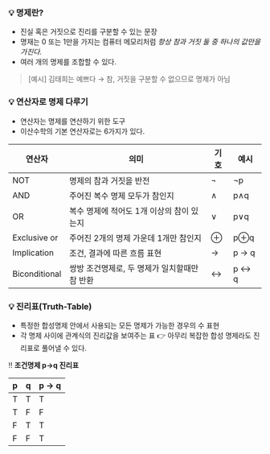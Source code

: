 ### 💡 명제란?

- 진실 혹은 거짓으로 진리를 구분할 수 있는 문장
- 명재는 0 또는 1만을 가지는 컴퓨터 메모리처럼 _항상 참과 거짓 둘 중 하나의 값만을 가진다._
- 여러 개의 명제를 조합할 수 있다.

> [예시] 김태희는 예쁘다 → 참, 거짓을 구분할 수 없으므로 명제가 아님


### 💡 연산자로 명제 다루기

- 연산자는 명제를 연산하기 위한 도구
- 이산수학의 기본 연산자로는 6가지가 있다.

| 연산자 | 의미 | 기호 | 예시 |
| ------------ | ------------------------------ | ---- | ------ |
| NOT | 명제의 참과 거짓을 반전 | ¬ | ¬p |
| AND | 주어진 복수 명제 모두가 참인지 | ∧ | p∧q |
| OR | 복수 명제에 적어도 1개 이상의 참이 있는지 | ∨ | p∨q | 
| Exclusive or | 주어진 2개의 명제 가운데 1개만 참인지 | ⊕ | p⊕q |
| Implication | 조건, 결과에 따른 흐름 표현 | → | p → q |
| Biconditional | 쌍방 조건명제로, 두 명제가 일치할때만 참 반환 | ↔ | p ↔ q |


### 💡 진리표(Truth-Table)
- 특정한 합성명제 안에서 사용되는 모든 명제가 가능한 경우의 수 표현
- 각 명제 사이에 관계식의 진리값을 보여주는 표
👉 아무리 복잡한 합성 명제라도 진리표로 풀어낼 수 있다.

‼️ **조건명제 p→q 진리표**

| p | q | p → q |
| --| -- | ----- |
| T | T | T |
| T | F | F |
| F | T | T |
| F | F | T |
